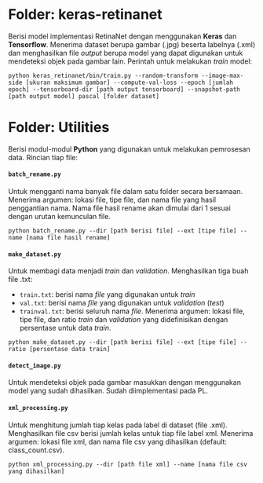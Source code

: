 # Folder: keras-retinanet
Berisi model implementasi RetinaNet dengan menggunakan **Keras** dan **Tensorflow**. Menerima dataset berupa gambar (.jpg) beserta labelnya (.xml) dan menghasilkan file *output* berupa model yang dapat digunakan untuk mendeteksi objek pada gambar lain.
Perintah untuk melakukan *train* model:
```shell
python keras_retinanet/bin/train.py --random-transform --image-max-side [ukuran maksimum gambar] --compute-val-loss --epoch [jumlah epoch] --tensorboard-dir [path output tensorboard] --snapshot-path [path output model] pascal [folder dataset]
```

# Folder: Utilities
Berisi modul-modul **Python** yang digunakan untuk melakukan pemrosesan data. Rincian tiap file:
#### `batch_rename.py` 
Untuk mengganti nama banyak file dalam satu folder secara bersamaan. Menerima argumen: lokasi file, tipe file, dan nama file yang hasil penggantian nama. Nama file hasil rename akan dimulai dari 1 sesuai dengan urutan kemunculan file.
```shell
python batch_rename.py --dir [path berisi file] --ext [tipe file] --name [nama file hasil rename]
```
#### `make_dataset.py` 
Untuk membagi data menjadi *train* dan *validation*. Menghasilkan tiga buah file .txt: 
  - `train.txt`: berisi nama *file* yang digunakan untuk *train*
  - `val.txt`: berisi nama *file* yang digunakan untuk *validation* (*test*)
  - `trainval.txt`: berisi seluruh nama *file*.
Menerima argumen: lokasi file, tipe file, dan ratio *train* dan *validation* yang didefinisikan dengan persentase untuk data *train*.
```shell
python make_dataset.py --dir [path berisi file] --ext [tipe file] --ratio [persentase data train]
```
#### `detect_image.py` 
Untuk mendeteksi objek pada gambar masukkan dengan menggunakan model yang sudah dihasilkan. Sudah diimplementasi pada PL.
#### `xml_processing.py` 
Untuk menghitung jumlah tiap kelas pada label di dataset (file .xml). Menghasilkan file csv berisi jumlah kelas untuk tiap file label xml. Menerima argumen: lokasi file xml, dan nama file csv yang dihasilkan (default: class_count.csv).
```shell
python xml_processing.py --dir [path file xml] --name [nama file csv yang dihasilkan]
```
